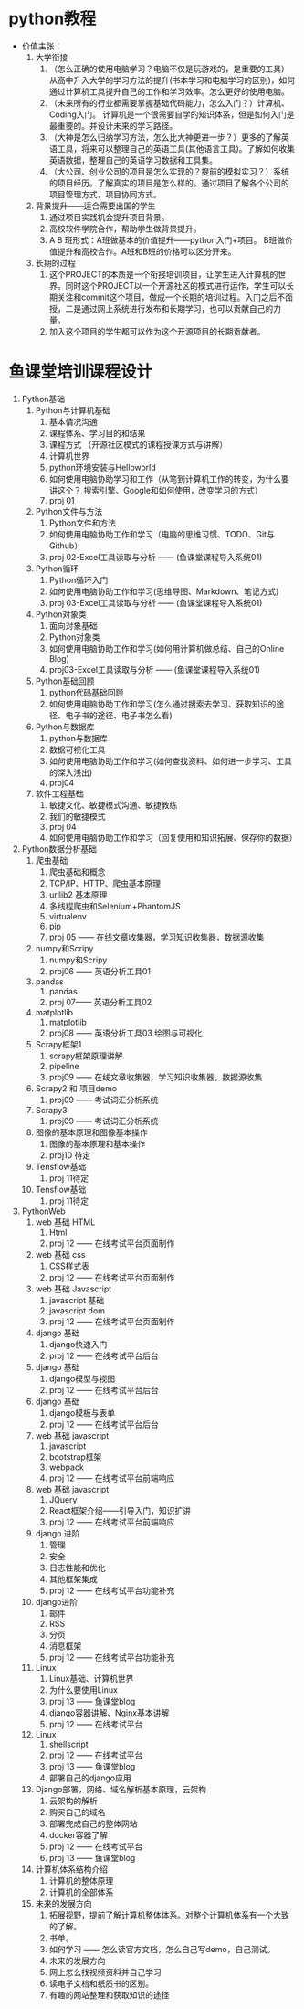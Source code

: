 
# python教程


* 价值主张：
    1. 大学衔接
        1. （怎么正确的使用电脑学习？电脑不仅是玩游戏的，是重要的工具）从高中升入大学的学习方法的提升(书本学习和电脑学习的区别)，如何通过计算机工具提升自己的工作和学习效率。怎么更好的使用电脑。
        2. （未来所有的行业都需要掌握基础代码能力，怎么入门？）计算机、Coding入门。 计算机是一个很需要自学的知识体系，但是如何入门是最重要的。并设计未来的学习路径。
        3. （大神是怎么归纳学习方法，怎么比大神更进一步？）更多的了解英语工具，将来可以整理自己的英语工具(其他语言工具)。了解如何收集英语数据，整理自己的英语学习数据和工具集。
        4. （大公司、创业公司的项目是怎么实现的？提前的模拟实习？）系统的项目经历。了解真实的项目是怎么样的。通过项目了解各个公司的项目管理方式，项目协同方式。
    2. 背景提升——适合需要出国的学生 
        1. 通过项目实践机会提升项目背景。
        2. 高校软件学院合作，帮助学生做背景提升。
        3. A B 班形式：A班做基本的价值提升——python入门+项目。 B班做价值提升和高校合作。A班和B班的价格可以区分开来。
    3. 长期的过程
        1. 这个PROJECT的本质是一个衔接培训项目，让学生进入计算机的世界。同时这个PROJECT以一个开源社区的模式进行运作，学生可以长期关注和commit这个项目，做成一个长期的培训过程。入门之后不面授，二是通过网上系统进行发布和长期学习，也可以贡献自己的力量。
        2. 加入这个项目的学生都可以作为这个开源项目的长期贡献者。

# 鱼课堂培训课程设计

1. Python基础
    1. Python与计算机基础
        1. 基本情况沟通
        2. 课程体系、学习目的和结果
        3. 课程方式 （开源社区模式的课程授课方式与讲解） 
        4. 计算机世界
        5. python环境安装与Helloworld
        6. 如何使用电脑协助学习和工作（从笔到计算机工作的转变，为什么要讲这个？ 搜索引擎、Google和如何使用，改变学习的方式）
        7. proj 01 
    2. Python文件与方法
        1. Python文件和方法
        2. 如何使用电脑协助工作和学习（电脑的思维习惯、TODO、Git与Github）
        3. proj 02-Excel工具读取与分析 —— (鱼课堂课程导入系统01)
    3. Python循环
        1. Python循环入门
        2. 如何使用电脑协助工作和学习(思维导图、Markdown、笔记方式)
        3. proj 03-Excel工具读取与分析 —— (鱼课堂课程导入系统01)
    4. Python对象类
        1. 面向对象基础
        2. Python对象类
        3. 如何使用电脑协助工作和学习(如何用计算机做总结、自己的Online Blog)
        4. proj03-Excel工具读取与分析 —— (鱼课堂课程导入系统01)
    5. Python基础回顾
        1. python代码基础回顾
        2. 如何使用电脑协助工作和学习(怎么通过搜索去学习、获取知识的途径、电子书的途径、电子书怎么看)
    6. Python与数据库
        1. python与数据库
        2. 数据可视化工具
        3. 如何使用电脑协助工作和学习(如何查找资料、如何进一步学习、工具的深入浅出)
        4. proj04
    7. 软件工程基础
        1. 敏捷文化、敏捷模式沟通、敏捷教练
        2. 我们的敏捷模式
        3. proj 04
        4. 如何使用电脑协助工作和学习（回复使用和知识拓展、保存你的数据）
2. Python数据分析基础
    1. 爬虫基础
        1. 爬虫基础和概念
        2. TCP/IP、HTTP、爬虫基本原理
        3. urllib2 基本原理
        4. 多线程爬虫和Selenium+PhantomJS
        5. virtualenv
        6. pip
        7. proj 05 —— 在线文章收集器，学习知识收集器，数据源收集
    2. numpy和Scripy
        1. numpy和Scripy
        2. proj06 —— 英语分析工具01
    3. pandas
        1. pandas
        2. proj 07—— 英语分析工具02
    4. matplotlib
        1. matplotlib
        2. proj08 —— 英语分析工具03 绘图与可视化
    5. Scrapy框架1
        1. scrapy框架原理讲解
        2. pipeline
        3. proj09 —— 在线文章收集器，学习知识收集器，数据源收集
    6. Scrapy2 和 项目demo
        1. proj09 —— 考试词汇分析系统
    7. Scrapy3 
        1. proj09 —— 考试词汇分析系统
    8. 图像的基本原理和图像基本操作
        1. 图像的基本原理和基本操作
        2. proj10 待定
    9. Tensflow基础
        1. proj 11待定
    10. Tensflow基础
        1. proj 11待定
3. PythonWeb
    1. web 基础 HTML
        1. Html 
        2. proj 12 —— 在线考试平台页面制作
    2. web 基础 css
        1. CSS样式表
        2. proj 12 —— 在线考试平台页面制作
    3. web 基础 Javascript
        1. javascript 基础
        2. javascript dom
        3. proj 12 —— 在线考试平台页面制作
    4. django 基础
        1. django快速入门
        2. proj 12 —— 在线考试平台后台
    5. django 基础
        1. django模型与视图
        2. proj 12 —— 在线考试平台后台
    6. django 基础
        1. django模板与表单
        2. proj 12 —— 在线考试平台后台
    7. web 基础 javascript
        1. javascript 
        2. bootstrap框架
        3. webpack
        4. proj 12 —— 在线考试平台前端响应
    8. web 基础 javascript
        1. JQuery
        2. React框架介绍——引导入门，知识扩讲
        3. proj 12 —— 在线考试平台前端响应
    9. django 进阶
        1. 管理
        2. 安全
        3. 日志性能和优化
        4. 其他框架集成
        5. proj 12 —— 在线考试平台功能补充
    10. django进阶
        1. 邮件
        2. RSS
        3. 分页
        4. 消息框架
        5. proj 12 —— 在线考试平台功能补充
    11. Linux
        1. Linux基础、计算机世界
        2. 为什么要使用Linux
        3. proj 13 —— 鱼课堂blog
        4. django容器讲解、Nginx基本讲解
        5. proj 12 —— 在线考试平台
    12. Linux
        1. shellscript
        2. proj 12 —— 在线考试平台
        3. proj 13 —— 鱼课堂blog
        4. 部署自己的django应用
    13. Django部署，网络、域名解析基本原理，云架构
        1. 云架构的解析
        2. 购买自己的域名
        3. 部署完成自己的整体网站
        4. docker容器了解
        5. proj 12 —— 在线考试平台
        6. proj 13 —— 鱼课堂blog
    14. 计算机体系结构介绍
        1. 计算机的整体原理
        2. 计算机的全部体系
    15. 未来的发展方向
        1. 拓展视野，提前了解计算机整体体系。对整个计算机体系有一个大致的了解。
        2. 书单。
        3. 如何学习 —— 怎么读官方文档，怎么自己写demo，自己测试。
        4. 未来的发展方向
        5. 网上怎么找视频资料并自己学习
        6. 读电子文档和纸质书的区别。
        7. 有趣的网站整理和获取知识的途径



